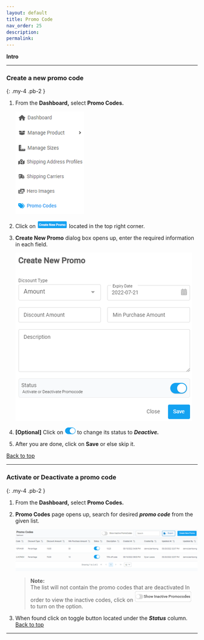 ```yaml
---
layout: default
title: Promo Code
nav_order: 25
description:
permalink:
---
```


<b>Intro</b>

---

### Create a new promo code

{: .my-4 .pb-2 }

1. From the **Dashboard,** select **Promo Codes.**

   ![promo_dashboard](../../images/pcode/pcode_dsah.png)

2. Click on ![create_new_promo_button](../../images/buttons/ccpromo.png) located in the top right corner.
3. **Create New Promo** dialog box opens up, enter the required information in each field.

   ![create_new_promo](../../images/pcode/new_promo_code_dialog.png)

4. **[Optional]** Click on ![on_button](../../images/buttons/on.png) to change its status to **_Deactive._**
5. After you are done, click on **Save** or else skip it.

<a href="#top" id="back-to-top">Back to top</a>

---

### Activate or Deactivate a promo code

{: .my-4 .pb-2 }

1. From the **Dashboard,** select **Promo Codes.**
2. **Promo Codes** page opens up, search for desired **_promo code_** from the given list.

   ![promo_code_page](../../images/pcode/promocode_page.png)

   > **Note:** <br>
   > The list will not contain the promo codes that are deactivated In order to view the inactive codes, click on ![show_all_codes](../../images/buttons/1.png) to turn on the option.

3. When found click on toggle button located under the **_Status_** column.
   <a href="#top" id="back-to-top">Back to top</a>

---
